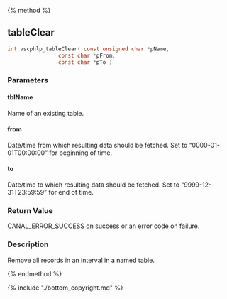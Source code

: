 
{% method %}
## tableClear

```c
int vscphlp_tableClear( const unsigned char *pName, 
                const char *pFrom, 
                const char *pTo )
```

### Parameters

#### tblName
Name of an existing table.

#### from
Date/time from which resulting data should be fetched. Set to “0000-01-01T00:00:00” for beginning of time.

#### to
Date/time to which resulting data should be fetched. Set to “9999-12-31T23:59:59” for end of time.

### Return Value
CANAL_ERROR_SUCCESS on success or an error code on failure. 

### Description
Remove all records in an interval in a named table. 

{% endmethod %}

{% include "./bottom_copyright.md" %}